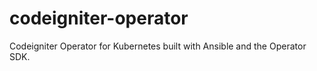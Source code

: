 # codeigniter-operator
Codeigniter Operator for Kubernetes built with Ansible and the Operator SDK.
